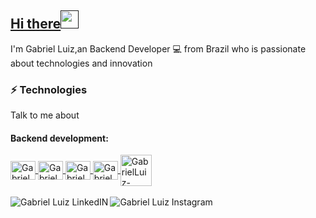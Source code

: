 <a href="">

## Hi there<img src="https://github.com/TheDudeThatCode/TheDudeThatCode/blob/master/Assets/Hi.gif" width="29px"> 

</a>

I'm Gabriel Luiz,an Backend Developer 💻  from Brazil who is passionate about technologies and innovation



### ⚡ Technologies

Talk to me about



#### Backend development: 

<div style="display: inline_block">
  
<a href="https://go.dev/">
  <img align="center" alt="GabrielLuiz-Golang" height="30" width="40" src="https://cdn.jsdelivr.net/gh/devicons/devicon@latest/icons/go/go-original.svg">
  </a>
  
 <a href="https://deno.com/">
  <img align="center" alt="GabrielLuiz-Deno" height="30" width="40" src="https://cdn.jsdelivr.net/gh/devicons/devicon@latest/icons/denojs/denojs-original.svg">
 </a>
  
  <a href="https://www.rust-lang.org/pt-BR/">
  <img align="center" alt="GabrielLuiz-Rust" height="30" width="40" src="https://cdn.jsdelivr.net/gh/devicons/devicon@latest/icons/rust/rust-original.svg">
  </a>   

  
  <a href="https://www.mongodb.com/">
  <img align="center" alt="GabrielLuiz-MongoDB" height="30" width="40" src="https://cdn.jsdelivr.net/gh/devicons/devicon@latest/icons/mongodb/mongodb-original.svg">
  </a>

  <a href="https://www.docker.com/">
    <img align="center" alt="GabrielLuiz-Docker" height="50" width="50" src="https://cdn.jsdelivr.net/gh/devicons/devicon@latest/icons/docker/docker-original.svg">
  </a>
  
    
</div>


<br>
<div>
  

</div>










<a href="https://www.linkedin.com/in/gabriel-luiz-devbackend">
  <img align="left" alt="Gabriel Luiz LinkedIN"  src="https://img.shields.io/badge/LinkedIn-0077B5?style=for-the-badge&logo=linkedin&logoColor=white"/>
</a>

<a href="https://www.instagram.com/gabrielluizsoaresfeitoza/">
  <img align="left" alt="Gabriel Luiz Instagram"  src="https://img.shields.io/badge/Instagram-E4405F?style=for-the-badge&logo=instagram&logoColor=white"/>
</a>


